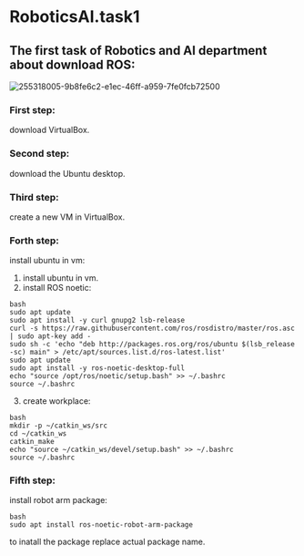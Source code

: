# RoboticsAI.task1

## The first task of Robotics and AI department about download ROS:

![255318005-9b8fe6c2-e1ec-46ff-a959-7fe0fcb72500](https://github.com/NouraNF/RoboticsAI.task1/assets/96024712/3342be6e-a2b9-4270-99ef-20d82752598e)


### First step: 

download VirtualBox.

### Second step:

download the Ubuntu desktop.

### Third step:

create a new VM in VirtualBox.

### Forth step:

install ubuntu in vm:

1. install ubuntu in vm.
2. install ROS noetic:
```   
bash
sudo apt update
sudo apt install -y curl gnupg2 lsb-release
curl -s https://raw.githubusercontent.com/ros/rosdistro/master/ros.asc | sudo apt-key add -
sudo sh -c 'echo "deb http://packages.ros.org/ros/ubuntu $(lsb_release -sc) main" > /etc/apt/sources.list.d/ros-latest.list'
sudo apt update
sudo apt install -y ros-noetic-desktop-full
echo "source /opt/ros/noetic/setup.bash" >> ~/.bashrc
source ~/.bashrc
 ```

3. create workplace:
```
bash
mkdir -p ~/catkin_ws/src
cd ~/catkin_ws
catkin_make
echo "source ~/catkin_ws/devel/setup.bash" >> ~/.bashrc
source ~/.bashrc
```   

### Fifth step:
install robot arm package:
```
bash
sudo apt install ros-noetic-robot-arm-package
```
to inatall the package replace actual package name.
